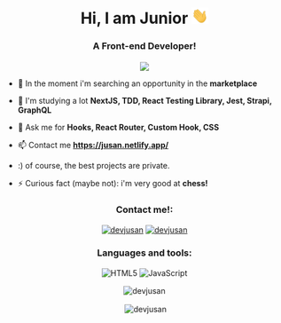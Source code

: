 <h1 align="center">Hi, <dev/> I am Junior <img src="https://github.com/devjusan/devjusan/blob/main/Hi.gif" width="30px"></h1>
<h3 align="center">A Front-end Developer!</h3>

<p align="center"><img align="center" src="https://media.giphy.com/media/ZVik7pBtu9dNS/giphy.gif"></p>


- 👋 In the moment i'm searching an opportunity in the **marketplace**

- 🌱 I'm studying a lot  **NextJS, TDD, React Testing Library, Jest, Strapi, GraphQL**

- 💬 Ask me for **Hooks, React Router, Custom Hook, CSS**

- 📫 Contact me **https://jusan.netlify.app/**

- :) of course, the best projects are private.

- ⚡ Curious fact (maybe not): i'm very good at **chess!**

<h3 align="center">Contact me!:</h3>
<p align="center">
<a href="https://linkedin.com/in/devjusan" target="blank"><img align="center" src="https://cdn.jsdelivr.net/npm/simple-icons@3.0.1/icons/linkedin.svg" alt="devjusan" height="30" width="40" /></a>
<a href="https://instagram.com/devjusan" target="blank"><img align="center" src="https://cdn.jsdelivr.net/npm/simple-icons@3.0.1/icons/instagram.svg" alt="devjusan" height="30" width="40" /></a>
</p>

<h3 align="center">Languages and tools:</h3>
<p align="center"> 
<img align="center" src="https://img.shields.io/badge/HTML5-E34F26?style=for-the-badge&logo=html5&logoColor=white" alt="HTML5" />
<img align="center" src="https://img.shields.io/badge/JavaScript-F7DF1E?style=for-the-badge&logo=javascript&logoColor=black" alt="JavaScript" />
 
</p>

<p align="center"><img align="center" src="https://github-readme-stats.vercel.app/api/top-langs?username=devjusan&show_icons=true&theme=dark&layout=compact" alt="devjusan" /></p>

<p align="center">&nbsp;<img align="center" src="https://github-readme-stats.vercel.app/api?username=devjusan&show_icons=true&locale=en" alt="devjusan" /></p>
